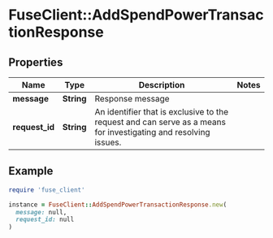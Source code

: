 # FuseClient::AddSpendPowerTransactionResponse

## Properties

| Name | Type | Description | Notes |
| ---- | ---- | ----------- | ----- |
| **message** | **String** | Response message |  |
| **request_id** | **String** | An identifier that is exclusive to the request and can serve as a means for investigating and resolving issues. |  |

## Example

```ruby
require 'fuse_client'

instance = FuseClient::AddSpendPowerTransactionResponse.new(
  message: null,
  request_id: null
)
```

